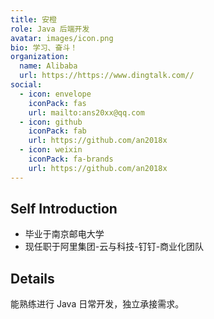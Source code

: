 ```yaml
---
title: 安橙
role: Java 后端开发
avatar: images/icon.png
bio: 学习、奋斗！
organization:
  name: Alibaba
  url: https://https://www.dingtalk.com//
social:
  - icon: envelope
    iconPack: fas
    url: mailto:ans20xx@qq.com
  - icon: github
    iconPack: fab
    url: https://github.com/an2018x
  - icon: weixin
    iconPack: fa-brands
    url: https://github.com/an2018x
---
```


## Self Introduction

- 毕业于南京邮电大学
- 现任职于阿里集团-云与科技-钉钉-商业化团队

## Details  

能熟练进行 Java 日常开发，独立承接需求。